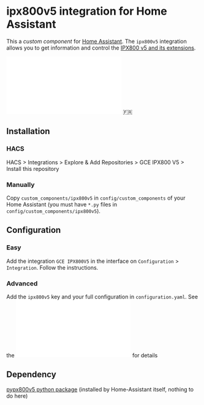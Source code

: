 # ipx800v5 integration for Home Assistant

This a _custom component_ for [Home Assistant](https://www.home-assistant.io/).
The `ipx800v5` integration allows you to get information and control the [IPX800 v5 and its extensions](http://gce-electronics.com/).

![README en français](README.fr.md) :fr:

## Installation

### HACS

HACS > Integrations > Explore & Add Repositories > GCE IPX800 V5 > Install this repository

### Manually

Copy `custom_components/ipx800v5` in `config/custom_components` of your Home Assistant (you must have `*.py` files in `config/custom_components/ipx800v5`).

## Configuration

### Easy

Add the integration `GCE IPX800V5` in the interface on `Configuration` > `Integration`. Follow the instructions.

### Advanced

Add the `ipx800v5` key and your full configuration in `configuration.yaml`.
See the ![french README](README.fr.md) for details

## Dependency

[pypx800v5 python package](https://github.com/Aohzan/pypx800v5) (installed by Home-Assistant itself, nothing to do here)
